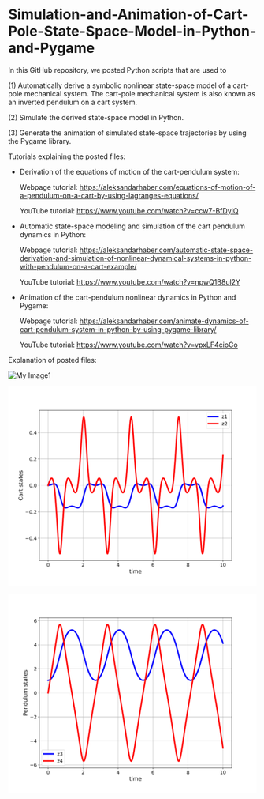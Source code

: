 # Simulation-and-Animation-of-Cart-Pole-State-Space-Model-in-Python-and-Pygame
In this GitHub repository, we posted Python scripts that are used to

(1) Automatically derive a symbolic nonlinear state-space model of a cart-pole mechanical system. The cart-pole mechanical system is also known as an inverted pendulum on a cart system. 

(2) Simulate the derived state-space model in Python.

(3) Generate the animation of simulated state-space trajectories by using the Pygame library. 

Tutorials explaining the posted files:

- Derivation of the equations of motion of the cart-pendulum system:

  Webpage tutorial:
  https://aleksandarhaber.com/equations-of-motion-of-a-pendulum-on-a-cart-by-using-lagranges-equations/

  YouTube tutorial:
  https://www.youtube.com/watch?v=ccw7-BfDyiQ
  

- Automatic state-space modeling and simulation of the cart pendulum dynamics in Python:

   Webpage tutorial: https://aleksandarhaber.com/automatic-state-space-derivation-and-simulation-of-nonlinear-dynamical-systems-in-python-with-pendulum-on-a-cart-example/

   YouTube tutorial: https://www.youtube.com/watch?v=npwQ1B8ul2Y

- Animation of the cart-pendulum nonlinear dynamics in Python and Pygame:

  Webpage tutorial:
  https://aleksandarhaber.com/animate-dynamics-of-cart-pendulum-system-in-python-by-using-pygame-library/

  YouTube tutorial:
  https://www.youtube.com/watch?v=vpxLF4cioCo
  
  
Explanation of posted files:


![My Image1](coordinate_systems.png=250x250)

![My Image1](cartStates.png)

![My Image1](pendulumStates.png)



